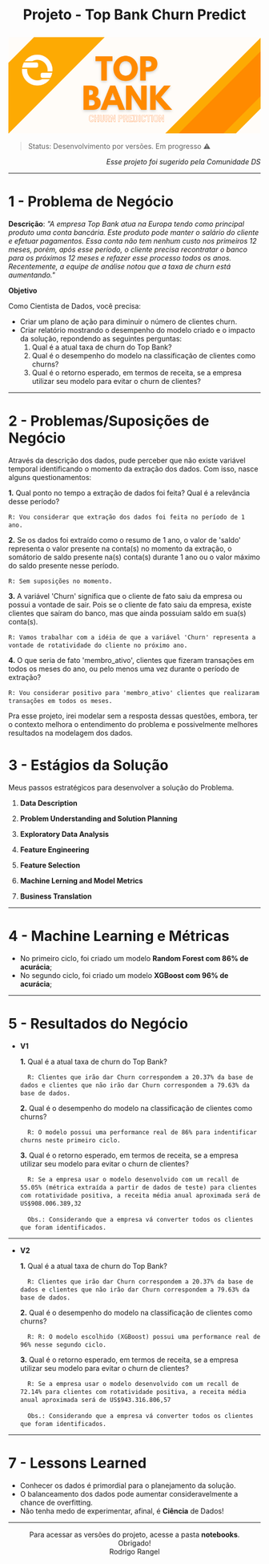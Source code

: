 <h1><p align= "center"><b>Projeto  - Top Bank Churn Predict</b></p></h1>

<p align= "center">
<a href="https://www.kaggle.com/datasets/adammaus/predicting-churn-for-bank-customers"><img src= "img/Top%20Bank%20logo.png" alt= "top bank churn predict logo"></a>
</p>

> Status: Desenvolvimento por versões. Em progresso ⚠️

<p align="right"><i> Esse projeto foi sugerido pela Comunidade DS</i></p>
<hr> 
<div style= "margin: 15px;"></div>

# 1 - Problema de Negócio

**Descrição**: *"A empresa Top Bank atua na Europa tendo como principal produto uma conta bancária. Este produto pode manter o salário do cliente e efetuar pagamentos. Essa conta não tem nenhum custo nos primeiros 12 meses, porém, após esse período, o cliente precisa recontratar o banco para os próximos 12 meses e refazer esse processo todos os anos. Recentemente, a equipe de análise notou que a taxa de churn está aumentando."*

**Objetivo**

Como Cientista de Dados, você precisa: 
- Criar um plano de ação para diminuir o número de clientes churn.
- Criar relatório mostrando o desempenho do modelo criado e o impacto da solução, repondendo as seguintes perguntas:
    1. Qual é a atual taxa de churn do Top Bank?
    2. Qual é o desempenho do modelo na classificação de clientes como churns?
    3. Qual é o retorno esperado, em termos de receita, se a empresa utilizar seu modelo para evitar o churn de clientes?
<hr> 
<div style= "margin: 15px;"></div>

# 2 - Problemas/Suposições de Negócio

Através da descrição dos dados, pude perceber que não existe variável temporal identificando o momento da extração dos dados. Com isso, nasce alguns questionamentos:

**1.** Qual ponto no tempo a extração de dados foi feita? Qual é a relevância desse período?
	
	R: Vou considerar que extração dos dados foi feita no período de 1 ano.

**2.** Se os dados foi extraído como o resumo de 1 ano, o valor de 'saldo' representa o valor presente na conta(s) no momento da extração, o somátorio de saldo presente na(s) conta(s) durante 1 ano ou o valor máximo do saldo presente nesse período.
	
	R: Sem suposições no momento. 

**3.** A variável 'Churn' significa que o cliente de fato saiu da empresa ou possui a vontade de sair. Pois se o cliente de fato saiu da empresa, existe clientes que saíram do banco, mas que ainda possuiam saldo em sua(s) conta(s).

	R: Vamos trabalhar com a idéia de que a variável 'Churn' representa a vontade de rotatividade do cliente no próximo ano.

**4.** O que seria de fato 'membro_ativo', clientes que fizeram transações em todos os meses do ano, ou pelo menos uma vez durante o período de extração?

	R: Vou considerar positivo para 'membro_ativo' clientes que realizaram transações em todos os meses.

Pra esse projeto, irei modelar sem a resposta dessas questões, embora, ter o contexto melhora o entendimento do problema e possivelmente melhores resultados na modelagem dos dados.


# 3 - Estágios da Solução

Meus passos estratégicos para desenvolver a solução do Problema.

1) **Data Description**

2) **Problem Understanding and Solution Planning**

3) **Exploratory Data Analysis**

4) **Feature Engineering**

5) **Feature Selection**

6) **Machine Lerning and Model Metrics**

7) **Business Translation**

<hr> 
<div style= "margin: 15px;"></div>

# 4 - Machine Learning e Métricas

- No primeiro ciclo, foi criado um modelo **Random Forest com 86% de acurácia**;
- No segundo ciclo, foi criado um modelo **XGBoost com 96% de acurácia**;

<hr> 
<div style= "margin: 15px;"></div>

# 5 - Resultados do Negócio

- **V1**

	**1.** Qual é a atual taxa de churn do Top Bank?
    	
		R: Clientes que irão dar Churn correspondem a 20.37% da base de dados e clientes que não irão dar Churn correspondem a 79.63% da base de dados.
	**2.** Qual é o desempenho do modelo na classificação de clientes como churns?
    	
		R: O modelo possui uma performance real de 86% para indentificar churns neste primeiro ciclo.
	**3.** Qual é o retorno esperado, em termos de receita, se a empresa utilizar seu modelo para evitar o churn de clientes?
    	
		R: Se a empresa usar o modelo desenvolvido com um recall de 55.05% (métrica extraída a partir de dados de teste) para clientes com rotatividade positiva, a receita média anual aproximada será de US$908.006.389,32 

		Obs.: Considerando que a empresa vá converter todos os clientes que foram identificados.
        
<hr> 
<div style= "margin: 15px;"></div>

- **V2**

	**1.** Qual é a atual taxa de churn do Top Bank?
    	
		R: Clientes que irão dar Churn correspondem a 20.37% da base de dados e clientes que não irão dar Churn correspondem a 79.63% da base de dados.
	**2.** Qual é o desempenho do modelo na classificação de clientes como churns?
    	
		R: R: O modelo escolhido (XGBoost) possui uma performance real de 96% nesse segundo ciclo.
	**3.** Qual é o retorno esperado, em termos de receita, se a empresa utilizar seu modelo para evitar o churn de clientes?
    	
		R: Se a empresa usar o modelo desenvolvido com um recall de 72.14% para clientes com rotatividade positiva, a receita média anual aproximada será de US$943.316.806,57

		Obs.: Considerando que a empresa vá converter todos os clientes que foram identificados.
<hr> 
<div style= "margin: 15px;"></div>

# 7 - Lessons Learned

- Conhecer os dados é primordial para o planejamento da solução.
- O balanceamento dos dados pode aumentar consideravelmente a chance de overfitting.
- Não tenha medo de experimentar, afinal, é **Ciência** de Dados!

<hr> 
<div style= "margin: 15px;"></div>

<center>Para acessar as versões do projeto, acesse a pasta <b>notebooks</b>.</center>
<center>Obrigado!</center>
<center>Rodrigo Rangel</center>
